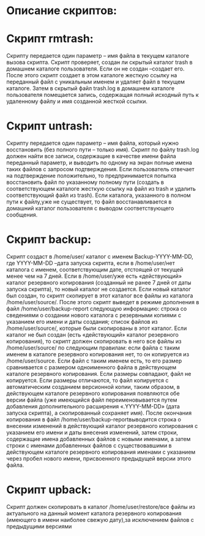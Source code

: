 # Описание скриптов:
# Скрипт rmtrash:
Скрипту передается один параметр –
имя файла в текущем каталоге вызова скрипта. Скрипт проверяет,
создан ли скрытый каталог trash в домашнем каталоге пользователя. 
Если он не создан –создает его.
После этого скрипт создает в этом каталоге жесткую ссылку на переданный файл с уникальным 
именем и удаляет файл в текущем каталоге.
Затем в скрытый файл trash.log в домашнем каталоге пользователя помещается запись, 
содержащая полный исходный путь к удаленному файлу и имя созданной жесткой ссылки.

# Скрипт untrash:
Скрипту передается один параметр – имя файла, который нужно восстановить (без полного пути 
– только имя). Скрипт по файлу trash.log должен найти все записи, содержащие в качестве имени файла переданный параметр, и выводить по одному на экран полные имена таких файлов с запросом подтверждения.
Если пользователь отвечает на подтверждение положительно, то предпринимается попытка 
восстановить файл по указанному полному пути (создать в соответствующем каталоге жесткую 
ссылку на файл из trash и удалить соответствующий файл из trash). 
Если каталога, указанного в полном пути к файлу,уже не существует, то файл восстанавливается в домашний каталог пользователя с выводом соответствующего сообщения.

# Скрипт backup:
Скрипт создаст в /home/user/ каталог с именем Backup-YYYY-MM-DD, где YYYY-MM-DD –дата запуска скрипта, если в /home/user/нет каталога с именем, соответствующим дате, 
отстоящей от текущей менее чем на 7 дней. Если в /home/user/уже есть «действующий» каталог резервного копирования (созданный не ранее 7 дней от даты запуска скрипта), то новый 
каталог не создается.
Если новый каталог был создан, то скрипт скопирует в этот каталог все файлы из каталога 
/home/user/source/. После этого скрипт выведет в режиме дополнения в файл /home/user/backup-report следующую информацию: строка со сведениями о создании нового каталога с резервными 
копиями с указанием его имени и даты создания; список файлов из /home/user/source/, 
которые были скопированы в этот каталог.
Если каталог не был создан (есть «действующий» каталог резервного копирования), то скрипт 
должен скопировать в него все файлы из /home/user/source/ по следующим правилам: если 
файла с таким именем в каталоге резервного копирования нет, то он копируется из 
/home/user/source. Если файл с таким именем есть, то его размер сравнивается с размером 
одноименного файла в действующем каталоге резервного копирования. Если размеры совпадают, 
файл не копируется. Если размеры отличаются, то файл копируется c автоматическим созданием 
версионной копии, таким образом, в действующем каталоге резервного копирования появляются 
обе версии файла (уже имеющийся файл переименовывается путем добавления дополнительного 
расширения «.YYYY-MM-DD» (дата запуска скрипта), а скопированный сохраняет имя). После 
окончания копирования в файл /home/user/backup-reportвыводится строка о внесении изменений в действующий каталог резервного копирования с указанием его имени и даты внесения изменений, затем строки, содержащие имена добавленных файлов с новыми именами, а затем строки с именами добавленных файлов с существовавшими в действующем каталоге резервного копирования именами с указанием через пробел нового имени, присвоенного предыдущей версии этого файла.

# Скрипт upback:
Скрипт должен скопировать в каталог /home/user/restore/все файлы из актуального на 
данный момент каталога резервного копирования (имеющего в имени наиболее свежую дату),за 
исключением файлов с предыдущими версиями
